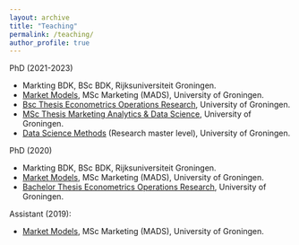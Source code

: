 ```yaml
---
layout: archive
title: "Teaching"
permalink: /teaching/
author_profile: true
---
```


PhD (2021-2023)

- Markting BDK, BSc BDK, Rijksuniversiteit Groningen.
- [Market Models](https://www.rug.nl/ocasys/feb/vak/show?code=EBM077A05), MSc Marketing (MADS), University of Groningen.
- [Bsc Thesis Econometrics Operations Research](https://www.rug.nl/ocasys/feb/vak/show?code=EBB925A10), University of Groningen.
- [MSc Thesis Marketing Analytics & Data Science](https://ocasys.rug.nl/current/catalog/course/EBM218A20), University of Groningen.
- [Data Science Methods](https://www.rug.nl/ocasys/feb/vak/show?code=EBM175A05) (Research master level), University of Groningen.

PhD (2020)

- Markting BDK, BSc BDK, Rijksuniversiteit Groningen.
- [Market Models](https://www.rug.nl/ocasys/feb/vak/show?code=EBM077A05), MSc Marketing (MADS), University of Groningen.
- [Bachelor Thesis Econometrics Operations Research](https://www.rug.nl/ocasys/feb/vak/show?code=EBB925A10), University of Groningen.

Assistant (2019):

- [Market Models](https://www.rug.nl/ocasys/feb/vak/show?code=EBM077A05), MSc Marketing (MADS), University of Groningen.
